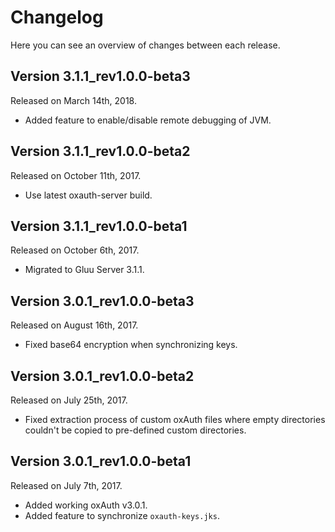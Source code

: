 # Changelog

Here you can see an overview of changes between each release.

## Version 3.1.1_rev1.0.0-beta3

Released on March 14th, 2018.

* Added feature to enable/disable remote debugging of JVM.

## Version 3.1.1_rev1.0.0-beta2

Released on October 11th, 2017.

* Use latest oxauth-server build.

## Version 3.1.1_rev1.0.0-beta1

Released on October 6th, 2017.

* Migrated to Gluu Server 3.1.1.

## Version 3.0.1_rev1.0.0-beta3

Released on August 16th, 2017.

* Fixed base64 encryption when synchronizing keys.

## Version 3.0.1_rev1.0.0-beta2

Released on July 25th, 2017.

* Fixed extraction process of custom oxAuth files where empty directories couldn't be copied to pre-defined custom directories.

## Version 3.0.1_rev1.0.0-beta1

Released on July 7th, 2017.

* Added working oxAuth v3.0.1.
* Added feature to synchronize `oxauth-keys.jks`.
